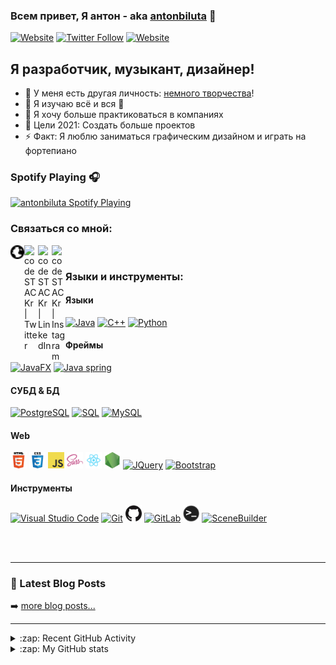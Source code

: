 ### Всем привет, Я антон - aka [antonbiluta][website] 👋

[![Website](https://img.shields.io/website?color=1D23&down_message=offline&label=landing%20page&logo=Google%20Earth&logoColor=white&style=for-the-badge&up_message=GO&url=http%3A%2F%2Fantonbiluta.gitlab.io%2Fbiluta%2F)][website]
[![Twitter Follow](https://img.shields.io/twitter/follow/antonbiluta?color=1DA1F2&logo=twitter&style=for-the-badge)](https://twitter.com/intent/tweet?screen_name=antonbiluta&ref_src=twsrc%5Etfw)
[![Website](https://img.shields.io/website?color=3f8ae0&down_message=check&label=profile&logo=vk&logoColor=white&style=for-the-badge&up_message=check&url=https%3A%2F%2Fvk.com%2Fanton_biluta)][vk]



## Я разработчик, музыкант, дизайнер!

- 🔭 У меня есть другая личность: [немного творчества][vkgroup]!
- 🌱 Я изучаю всё и вся 🤣
- 👯 Я хочу больше практиковаться в компаниях
- 🥅 Цели 2021: Создать больше проектов
- ⚡ Факт: Я люблю заниматься графическим дизайном и играть на фортепиано

### Spotify Playing 🎧

[<img src="https://spotify-github-profile.vercel.app/api/view.svg?uid=31kqach2benl5w47wuijafz4aidm&cover_image=true&theme=novatorem" alt="antonbiluta Spotify Playing" width="350"/>](https://open.spotify.com/user/31kqach2benl5w47wuijafz4aidm)
### Связаться со мной:

[<img align="left" alt="codeSTACKr.com" width="22px" src="https://raw.githubusercontent.com/iconic/open-iconic/master/svg/globe.svg" />][website]
[<img align="left" alt="codeSTACKr | Twitter" width="22px" src="https://seeklogo.net/wp-content/uploads/2015/11/twitter-logo.png" />][twitter]
[<img align="left" alt="codeSTACKr | LinkedIn" width="22px" src="https://cdn4.iconfinder.com/data/icons/social-media-flat-7/64/Social-media_VK-512.png"/>][vk]
[<img align="left" alt="codeSTACKr | Instagram" width="22px" src="https://qazaq1913.com/wp-content/uploads/2019/01/instagram-logo-color-512.png" />](https://www.instagram.com/antonbiluta)

<br />

### Языки и инструменты:
#### Языки
[<img alt="Java" height="26px" src="https://1000logos.net/wp-content/uploads/2020/09/Java-Logo.png"/>][vk]
[<img alt="C++" width="26px" src="https://upload.wikimedia.org/wikipedia/commons/thumb/1/18/ISO_C%2B%2B_Logo.svg/1200px-ISO_C%2B%2B_Logo.svg.png"/>][vk]
[<img alt="Python" width="26px" src="https://upload.wikimedia.org/wikipedia/commons/thumb/c/c3/Python-logo-notext.svg/768px-Python-logo-notext.svg.png"/>][vk]

#### Фреймы
[<img alt="JavaFX" height="26px" src="https://upload.wikimedia.org/wikipedia/en/c/cc/JavaFX_Logo.png"/>][vk]
[<img alt="Java spring" width="26px" src="https://img.icons8.com/color/452/spring-logo.png"/>][vk]

#### СУБД & БД
[<img alt="PostgreSQL" width="26px" src="https://upload.wikimedia.org/wikipedia/commons/thumb/2/29/Postgresql_elephant.svg/1200px-Postgresql_elephant.svg.png"/>][vk]
[<img alt="SQL" width="26px" src="https://dev.co/wp-content/uploads/2020/06/kisspng-microsoft-sql-server-mysql-database-logo-5b098c6ee92a46.0488681015273524309551-e1592780538916.png" />][vk]
[<img alt="MySQL" height="26px" src="https://download.logo.wine/logo/MySQL/MySQL-Logo.wine.png" />][vk]

#### Web
[<img alt="HTML5" width="26px" src="https://raw.githubusercontent.com/github/explore/80688e429a7d4ef2fca1e82350fe8e3517d3494d/topics/html/html.png" />][vk]
[<img alt="CSS3" width="26px" src="https://raw.githubusercontent.com/github/explore/80688e429a7d4ef2fca1e82350fe8e3517d3494d/topics/css/css.png" />][vk]
[<img alt="JavaScript" width="26px" src="https://raw.githubusercontent.com/github/explore/80688e429a7d4ef2fca1e82350fe8e3517d3494d/topics/javascript/javascript.png" />][vk]
[<img alt="Sass" width="26px" src="https://raw.githubusercontent.com/github/explore/80688e429a7d4ef2fca1e82350fe8e3517d3494d/topics/sass/sass.png" />][vk]
[<img alt="React" width="26px" src="https://raw.githubusercontent.com/github/explore/80688e429a7d4ef2fca1e82350fe8e3517d3494d/topics/react/react.png" />][vk]
[<img alt="Node.js" width="26px" src="https://raw.githubusercontent.com/github/explore/80688e429a7d4ef2fca1e82350fe8e3517d3494d/topics/nodejs/nodejs.png" />][vk]
[<img alt="JQuery" width="26px" src="https://i.pinimg.com/originals/c0/26/1a/c0261af0418d8ad72fdd8a7f4379d7db.png" />][vk]
[<img alt="Bootstrap" width="26px" src="https://cdn.freebiesupply.com/logos/thumbs/2x/bootstrap-4-logo.png" />][vk]


#### Инструменты
[<img alt="Visual Studio Code" width="26px" src="https://user-images.githubusercontent.com/674621/71187801-14e60a80-2280-11ea-94c9-e56576f76baf.png" />][vk]
[<img alt="Git" width="26px" src="https://git-scm.com/images/logos/downloads/Git-Icon-1788C.png" />][vk]
[<img alt="GitHub" width="26px" src="https://raw.githubusercontent.com/github/explore/78df643247d429f6cc873026c0622819ad797942/topics/github/github.png" />][vk]
[<img alt="GitLab" width="26px" src="https://upload.wikimedia.org/wikipedia/commons/thumb/1/18/GitLab_Logo.svg/1200px-GitLab_Logo.svg.png" />][vk]
[<img alt="Terminal" width="26px" src="https://raw.githubusercontent.com/github/explore/80688e429a7d4ef2fca1e82350fe8e3517d3494d/topics/terminal/terminal.png" />][vk]
[<img alt="SceneBuilder" width="26px" src="https://i2.wp.com/gluonhq.com/wp-content/uploads/2015/02/SceneBuilderLogo.png?fit=781%2C781&ssl=1" />][vk]

<br />
<br />

---

### 📕 Latest Blog Posts

<!-- BLOG-POST-LIST:START -->
<!-- BLOG-POST-LIST:END -->

➡️ [more blog posts...](https://codestackr.com)

---

<details>
  <summary>:zap: Recent GitHub Activity</summary>
  
<!--START_SECTION:activity-->
1. ❌ Closed PR [#14](https://github.com/codeSTACKr/codeSTACKr/pull/14) in [codeSTACKr/codeSTACKr](https://github.com/codeSTACKr/codeSTACKr)
2. 🗣 Commented on [#14](https://github.com/codeSTACKr/codeSTACKr/issues/14) in [codeSTACKr/codeSTACKr](https://github.com/codeSTACKr/codeSTACKr)
3. ❌ Closed PR [#7](https://github.com/codeSTACKr/codeSTACKr/pull/7) in [codeSTACKr/codeSTACKr](https://github.com/codeSTACKr/codeSTACKr)
4. 🎉 Merged PR [#6](https://github.com/codeSTACKr/codeSTACKr/pull/6) in [codeSTACKr/codeSTACKr](https://github.com/codeSTACKr/codeSTACKr)
5. 💪 Opened PR [#259](https://github.com/florinpop17/app-ideas/pull/259) in [florinpop17/app-ideas](https://github.com/florinpop17/app-ideas)
<!--END_SECTION:activity-->

</details>

<details>
  <summary>:zap: My GitHub stats</summary>

  [![ReadMe Card](https://github-readme-stats.vercel.app/api/pin/?username=antonbiluta&repo=FPM-telegram-bot&theme=dracula)](https://github.com/antonbiluta/FPM-telegram-bot)

  [![ReadMe Card](https://github-readme-stats.vercel.app/api/pin/?username=antonbiluta&repo=antonbiluta.github.io&theme=dracula)](https://github.com/antonbiluta/antonbiluta.github.io)

  [![ReadMe Card](https://github-readme-stats.vercel.app/api/pin/?username=antonbiluta&repo=TCP-Network&theme=dracula)](https://github.com/antonbiluta/TCP-Network)
  
  ![Anurag's github stats](https://github-readme-stats.vercel.app/api?username=antonbiluta&show_icons=true&theme=radical)

  [![Top Langs](https://github-readme-stats.vercel.app/api/top-langs/?username=antonbiluta&hide=PowerShell,Shell,Batchfile&langs_count=10&layout=compact&theme=flag-india)](https://github.com/antonbilut)


</details>

[website]: http://antonbiluta.gitlab.io/biluta/
[course]: http://vsCodeHero.com
[twitter]: https://twitter.com/antonbiluta
[youtube]: https://youtube.com/codeSTACKr
[instagram]: https://instagram.com/codeSTACKr
[vk]: https://vk.com/anton_biluta
[vkgroup]: https://vk.com/bilutastudio
[webdevplaylist]: https://www.youtube.com/playlist?list=PLkwxH9e_vrAJ0WbEsFA9W3I1W-g_BTsbt
[jsplaylist]: https://www.youtube.com/playlist?list=PLkwxH9e_vrALRJKu7wfXby3MKeflhTu6B
[cssplaylist]: https://www.youtube.com/playlist?list=PLkwxH9e_vrALSdvZuEh6gqQdmDoDIoqz4
[reactplaylist]: https://www.youtube.com/playlist?list=PLkwxH9e_vrAK4TdffpxKY3QGyHCpxFcQ0
